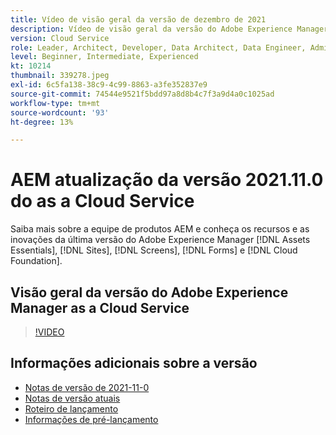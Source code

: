 ```yaml
---
title: Vídeo de visão geral da versão de dezembro de 2021
description: Vídeo de visão geral da versão do Adobe Experience Manager as a Cloud Service 2021.11.0.
version: Cloud Service
role: Leader, Architect, Developer, Data Architect, Data Engineer, Admin, User
level: Beginner, Intermediate, Experienced
kt: 10214
thumbnail: 339278.jpeg
exl-id: 6c5fa138-38c9-4c99-8863-a3fe352837e9
source-git-commit: 74544e9521f5bdd97a8d8b4c7f3a9d4a0c1025ad
workflow-type: tm+mt
source-wordcount: '93'
ht-degree: 13%

---
```


# AEM atualização da versão 2021.11.0 do as a Cloud Service

Saiba mais sobre a equipe de produtos AEM e conheça os recursos e as inovações da última versão do Adobe Experience Manager [!DNL Assets Essentials], [!DNL Sites], [!DNL Screens], [!DNL Forms] e [!DNL Cloud Foundation].

## Visão geral da versão do Adobe Experience Manager as a Cloud Service

>[!VIDEO](https://video.tv.adobe.com/v/339278/?quality=12&learn=on)

## Informações adicionais sobre a versão

* [Notas de versão de 2021-11-0](https://experienceleague.adobe.com/docs/experience-manager-cloud-service/content/release-notes/release-notes/2021/release-notes-2021-11-0.html)
* [Notas de versão atuais](https://experienceleague.adobe.com/docs/experience-manager-cloud-service/content/release-notes/home.html)
* [Roteiro de lançamento](https://experienceleague.adobe.com/docs/experience-manager-release-information/aem-release-updates/update-releases-roadmap.html?lang=pt-BR)
* [Informações de pré-lançamento](https://experienceleague.adobe.com/docs/experience-manager-cloud-service/content/release-notes/prerelease.html?lang=pt-BR)
